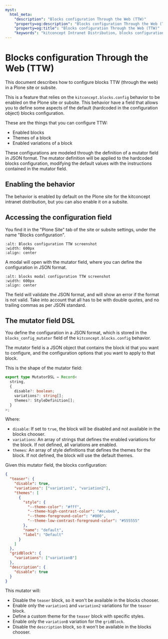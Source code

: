 ```yaml
---
myst:
  html_meta:
    "description": "Blocks configuration Through the Web (TTW)"
    "property=og:description": "Blocks configuration Through the Web (TTW)"
    "property=og:title": "Blocks configuration Through the Web (TTW)"
    "keywords": "kitconcept Intranet Distribution, blocks configuration, TTW"
---
```


# Blocks configuration Through the Web (TTW)

This document describes how to configure blocks TTW (through the web) in a Plone site or subsite.

This is a feature that relies on the `kitconcept.blocks.config` behavior to be enabled on the Plone site or subsite.
This behavior have a field that allows you to define some aspects of the default (hardcoded in the configuration object) blocks configuration.

These are the things that you can configure TTW:
- Enabled blocks
- Themes of a block
- Enabled variations of a block

These configurations are modeled through the definition of a mutator field in JSON format.
The mutator definition will be applied to the hardcoded blocks configuration, modifying the default values with the instructions contained in the mutator field.

## Enabling the behavior

The behavior is enabled by default on the Plone site for the kitconcept intranet distribution, but you can also enable it on a subsite.

## Accessing the configuration field

You find it in the "Plone Site" tab of the site or subsite settings, under the name "Blocks configuration".

```{image} ../_static/ttwblocksconfig.png
:alt: Blocks configuration TTW screenshot
:width: 600px
:align: center
```

A modal will open with the mutator field, where you can define the configuration in JSON format.

```{image} ../_static/ttwconfigjsonfieldmodal.png
:alt: blocks modal configuration TTW screenshot
:width: 600px
:align: center
```

The field will validate the JSON format, and will show an error if the format is not valid. Take into account that all has to be with double quotes, and no trailing commas as per JSON standard.

## The mutator field DSL

You define the configuration in a JSON format, which is stored in the `blocks_config_mutator` field of the `kitconcept.blocks.config` behavior.

The mutator field is a JSON object that contains the block id that you want to configure, and the configuration options that you want to apply to that block.

This is the shape of the mutator field:
```ts
export type MutatorDSL = Record<
  string,
  {
    disable?: boolean;
    variations?: string[];
    themes?: StyleDefinition[];
  }
>;
```

Where:
- `disable`: If set to `true`, the block will be disabled and not available in the blocks chooser.
- `variations`: An array of strings that defines the enabled variations for the block. If not defined, all variations are enabled.
- `themes`: An array of style definitions that defines the themes for the block. If not defined, the block will use the default themes.

Given this mutator field, the blocks configuration:

```json
{
  "teaser": {
    "disable": true,
    "variations": ["variation1", "variation2"],
    "themes": [
      {
        "style": {
          "--theme-color": "#fff",
          "--theme-high-contrast-color": "#ecebeb",
          "--theme-foreground-color": "#000",
          "--theme-low-contrast-foreground-color": "#555555"
        },
        "name": "default",
        "label": "Default"
      }
    ]
  },
  "gridBlock": {
    "variations": ["variationB"]
  },
  "description": {
    "disable": true
  }
}
```

This mutator will:
- Disable the `teaser` block, so it won't be available in the blocks chooser.
- Enable only the `variation1` and `variation2` variations for the `teaser` block.
- Define a custom theme for the `teaser` block with specific styles.
- Enable only the `variationB` variation for the `gridBlock`.
- Disable the `description` block, so it won't be available in the blocks chooser.
